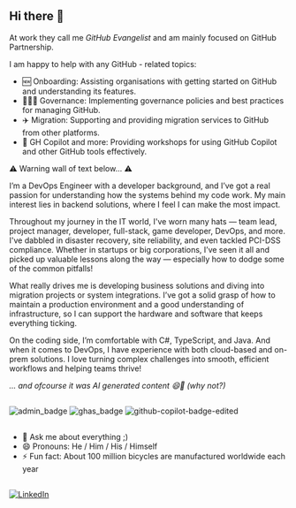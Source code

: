 ## Hi there 👋

At work they call me *GitHub Evangelist* and am mainly focused on GitHub Partnership.

I am happy to help with any GitHub - related topics:
- 🆕 Onboarding: Assisting organisations with getting started on GitHub and understanding its features.
- 👨🏻‍⚕️ Governance: Implementing governance policies and best practices for managing GitHub.
- ✈️ Migration: Supporting and providing migration services to GitHub from other platforms.
- 🤖 GH Copilot and more: Providing workshops for using GitHub Copilot and other GitHub tools effectively.

⚠️ Warning wall of text below... ⚠️

I’m a DevOps Engineer with a developer background, and I’ve got a real passion for understanding how the systems behind my code work. My main interest lies in backend solutions, where I feel I can make the most impact.

Throughout my journey in the IT world, I've worn many hats — team lead, project manager, developer, full-stack, game developer, DevOps, and more. I've dabbled in disaster recovery, site reliability, and even tackled PCI-DSS compliance. Whether in startups or big corporations, I’ve seen it all and picked up valuable lessons along the way — especially how to dodge some of the common pitfalls!

What really drives me is developing business solutions and diving into migration projects or system integrations. I’ve got a solid grasp of how to maintain a production environment and a good understanding of infrastructure, so I can support the hardware and software that keeps everything ticking.

On the coding side, I’m comfortable with C#, TypeScript, and Java. And when it comes to DevOps, I have experience with both cloud-based and on-prem solutions. I love turning complex challenges into smooth, efficient workflows and helping teams thrive!

_... and ofcourse it was AI generated content 😄🤖 (why not?)_

##

![admin_badge](https://github.com/user-attachments/assets/335988b1-3f48-485e-bf5b-457e6d050d80) ![ghas_badge](https://github.com/user-attachments/assets/23da8b58-690a-405d-8f85-b72211d2396d) ![github-copilot-badge-edited](https://github.com/user-attachments/assets/7312ad21-9ef9-4e84-81c0-2a4790ebcad0)

##

- 💬 Ask me about everything ;)
- 😄 Pronouns: He / Him / His / Himself
- ⚡ Fun fact: About 100 million bicycles are manufactured worldwide each year

##

[![LinkedIn](https://img.shields.io/badge/LinkedIn-0077B5?style=for-the-badge&logo=linkedin&logoColor=white)](https://www.linkedin.com/in/pawelstuczynski/)
